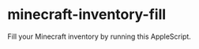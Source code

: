 minecraft-inventory-fill
========================

Fill your Minecraft inventory by running this AppleScript.